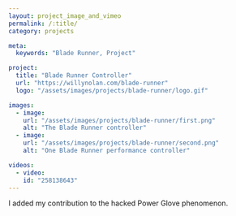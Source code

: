 ```yaml
---
layout: project_image_and_vimeo
permalink: /:title/
category: projects

meta:
  keywords: "Blade Runner, Project"

project:
  title: "Blade Runner Controller"
  url: "https://willynolan.com/blade-runner"
  logo: "/assets/images/projects/blade-runner/logo.gif"

images:
  - image:
    url: "/assets/images/projects/blade-runner/first.png"
    alt: "The Blade Runner controller"
  - image:
    url: "/assets/images/projects/blade-runner/second.png"
    alt: "One Blade Runner performance controller"

videos:
  - video:
    id: "258138643"
---
```

<p>
I added my contribution to the hacked Power Glove phenomenon.
</p>
